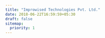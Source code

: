```yaml
---
title: "Improwised Technologies Pvt. Ltd."
date: 2018-06-22T16:59:59+05:30
draft: false
sitemap:
  priority: 1
---
```

